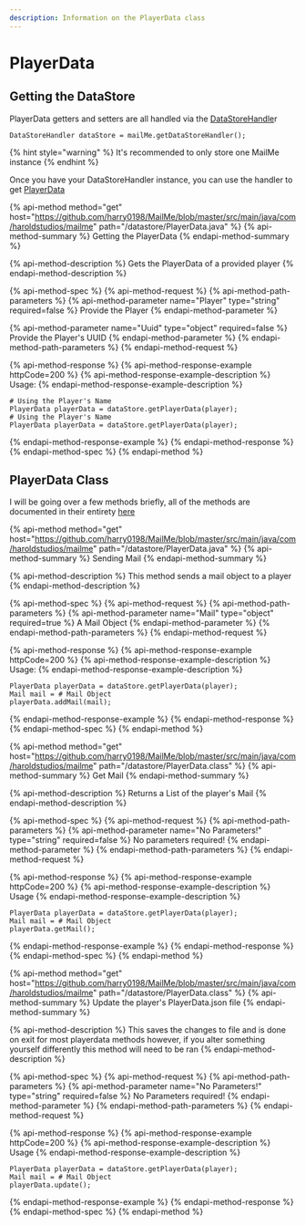 ```yaml
---
description: Information on the PlayerData class
---
```


# PlayerData

## Getting the DataStore

PlayerData getters and setters are all handled via the [DataStoreHandle](https://github.com/harry0198/MailMe/blob/master/src/main/java/com/haroldstudios/mailme/datastore/DataStoreHandler.java)r

```
DataStoreHandler dataStore = mailMe.getDataStoreHandler();
```

{% hint style="warning" %}
 It's recommended to only store one MailMe instance
{% endhint %}

Once you have your DataStoreHandler instance, you can use the handler to get [PlayerData](https://github.com/harry0198/MailMe/blob/master/src/main/java/com/haroldstudios/mailme/datastore/PlayerData.java)

{% api-method method="get" host="https://github.com/harry0198/MailMe/blob/master/src/main/java/com/haroldstudios/mailme" path="/datastore/PlayerData.java" %}
{% api-method-summary %}
Getting the PlayerData
{% endapi-method-summary %}

{% api-method-description %}
Gets the PlayerData of a provided player
{% endapi-method-description %}

{% api-method-spec %}
{% api-method-request %}
{% api-method-path-parameters %}
{% api-method-parameter name="Player" type="string" required=false %}
Provide the Player
{% endapi-method-parameter %}

{% api-method-parameter name="Uuid" type="object" required=false %}
Provide the Player's UUID
{% endapi-method-parameter %}
{% endapi-method-path-parameters %}
{% endapi-method-request %}

{% api-method-response %}
{% api-method-response-example httpCode=200 %}
{% api-method-response-example-description %}
Usage:
{% endapi-method-response-example-description %}

```
# Using the Player's Name
PlayerData playerData = dataStore.getPlayerData(player);
# Using the Player's Name
PlayerData playerData = dataStore.getPlayerData(player);
```
{% endapi-method-response-example %}
{% endapi-method-response %}
{% endapi-method-spec %}
{% endapi-method %}

## PlayerData Class

I will be going over a few methods briefly, all of the methods are documented in their entirety [here](https://github.com/harry0198/MailMe/blob/master/src/main/java/com/haroldstudios/mailme/datastore/PlayerData.java)

{% api-method method="get" host="https://github.com/harry0198/MailMe/blob/master/src/main/java/com/haroldstudios/mailme" path="/datastore/PlayerData.java" %}
{% api-method-summary %}
Sending Mail
{% endapi-method-summary %}

{% api-method-description %}
This method sends a mail object to a player
{% endapi-method-description %}

{% api-method-spec %}
{% api-method-request %}
{% api-method-path-parameters %}
{% api-method-parameter name="Mail" type="object" required=true %}
A Mail Object
{% endapi-method-parameter %}
{% endapi-method-path-parameters %}
{% endapi-method-request %}

{% api-method-response %}
{% api-method-response-example httpCode=200 %}
{% api-method-response-example-description %}
Usage:
{% endapi-method-response-example-description %}

```
PlayerData playerData = dataStore.getPlayerData(player);
Mail mail = # Mail Object
playerData.addMail(mail);
```
{% endapi-method-response-example %}
{% endapi-method-response %}
{% endapi-method-spec %}
{% endapi-method %}

{% api-method method="get" host="https://github.com/harry0198/MailMe/blob/master/src/main/java/com/haroldstudios/mailme" path="/datastore/PlayerData.class" %}
{% api-method-summary %}
Get Mail
{% endapi-method-summary %}

{% api-method-description %}
Returns a List of the player's Mail
{% endapi-method-description %}

{% api-method-spec %}
{% api-method-request %}
{% api-method-path-parameters %}
{% api-method-parameter name="No Parameters!" type="string" required=false %}
No parameters required!
{% endapi-method-parameter %}
{% endapi-method-path-parameters %}
{% endapi-method-request %}

{% api-method-response %}
{% api-method-response-example httpCode=200 %}
{% api-method-response-example-description %}
Usage
{% endapi-method-response-example-description %}

```
PlayerData playerData = dataStore.getPlayerData(player);
Mail mail = # Mail Object
playerData.getMail();
```
{% endapi-method-response-example %}
{% endapi-method-response %}
{% endapi-method-spec %}
{% endapi-method %}

{% api-method method="get" host="https://github.com/harry0198/MailMe/blob/master/src/main/java/com/haroldstudios/mailme" path="/datastore/PlayerData.class" %}
{% api-method-summary %}
Update the player's PlayerData.json file
{% endapi-method-summary %}

{% api-method-description %}
This saves the changes to file and is done on exit for most playerdata methods however, if you alter something yourself differently this method will need to be ran
{% endapi-method-description %}

{% api-method-spec %}
{% api-method-request %}
{% api-method-path-parameters %}
{% api-method-parameter name="No Parameters!" type="string" required=false %}
No Parameters required!
{% endapi-method-parameter %}
{% endapi-method-path-parameters %}
{% endapi-method-request %}

{% api-method-response %}
{% api-method-response-example httpCode=200 %}
{% api-method-response-example-description %}
Usage
{% endapi-method-response-example-description %}

```
PlayerData playerData = dataStore.getPlayerData(player);
Mail mail = # Mail Object
playerData.update();
```
{% endapi-method-response-example %}
{% endapi-method-response %}
{% endapi-method-spec %}
{% endapi-method %}

